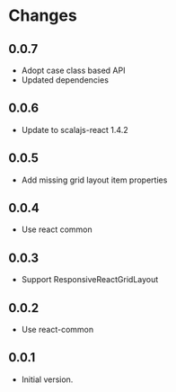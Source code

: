 # Changes

## 0.0.7

* Adopt case class based API
* Updated dependencies

## 0.0.6

* Update to scalajs-react 1.4.2

## 0.0.5

* Add missing grid layout item properties

## 0.0.4

* Use react common

## 0.0.3

* Support ResponsiveReactGridLayout

## 0.0.2

* Use react-common

## 0.0.1

* Initial version.
